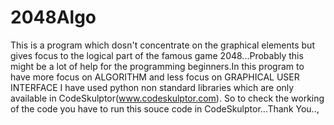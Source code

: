 2048Algo
========

This is a program which dosn't concentrate on the graphical elements but gives focus to the logical part of the famous game 2048...Probably this might be a lot of help for the programming beginners.In this program to have more focus on  ALGORITHM and less focus on GRAPHICAL USER INTERFACE I have used python non standard libraries which are only available in CodeSkulptor(www.codeskulptor.com). So to check the working of the code you have to run this souce code in CodeSkulptor...Thank You..,
